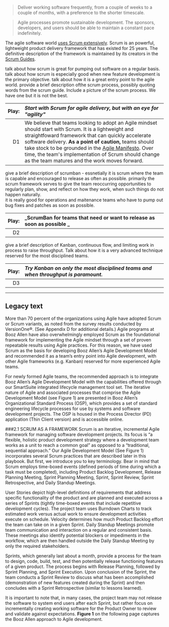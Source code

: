> Deliver working software frequently, from a couple of weeks to a couple of months, with a preference to the shorter timescale.

> Agile processes promote sustainable development. The sponsors, developers, and users should be able to maintain a constant pace indefinitely.

The agile software world [uses Scrum extensively](http://stateofagile.versionone.com).
Scrum is an powerful, lightweight product delivery framework that has existed for 25 years.
The definitive description of the framework is maintained by its creators in the [Scrum Guides](http://www.scrumguides.org).

talk about how scrum is great for pumping out software on a regular basis.
talk about how scrum is especially good when new feature development is the primary objective.
talk about how it is a great entry point to the agile world.
provide a brief description ofthe scrum process, possibly quoting words from the scrum guide.
Include a picture of the scrum process.  We have one but it is not the best.

| Play: | _Start with Scrum for agile delivery, but with an eye for "agility"_ |
| ---:  | :---------------------------------------------------------- |
| D1    | We believe that teams looking to adopt an Agile mindset should start with Scrum. It is a lightweight and straightfoward framework that can quickly accelerate software delivery. **As a point of caution,** teams should take stock to be grounded in the [Agile Manifesto](http://agilemanifesto.org). Over time, the team's implementation of Scrum should change as the team matures and the work moves forward. |

give a brief description of scrumban - essnetially it is scrum where the team is capable and encouraged to release as often as possible.  primarily the scrum framework serves to give the team reoccurring opportunities to regularly plan, show, and reflect on how they work, when such things do not happen naturally.  
it is really good for operations and maitenance teams who have to pump out bug fixes and patches as soon as possible.

| Play: | _ScrumBan for teams that need or want to release as soon as possible _ |
| ---:  | :---------------------------------------------------------- |
| D2    |  |

give a brief description of Kanban, continuous flow, and limiting work in process to raise throughput.
Talk about how it is a very advanced technique reserved for the most disciplined teams.

| Play: | _Try Kanban on only the most disciplined teams and when **throughput** is paramount._ |
| ---:  | :---------------------------------------------------------- |
| D3    |  |




--------------
Legacy text
---------------

More than 70 percent of the organizations using Agile have adopted Scrum or Scrum variants, as noted from the survey results conducted by VersionOne®. (See Appendix D for additional details.) Agile programs at Booz Allen have also overwhelmingly employed Scrum as the foundational framework for implementing the Agile mindset through a set of proven repeatable results using Agile practices. For this reason, we have used Scrum as the basis for developing Booz Allen’s Agile Development Model and recommended it as a team’s entry point into Agile development, with other Agile frameworks (e.g. Kanban) reserved for more experienced Agile teams.

For newly formed Agile teams, the recommended approach is to integrate Booz Allen’s Agile Development Model with the capabilities offered through our SmartSuite integrated lifecycle management tool set. The iterative nature of Agile and associated processes that comprise the Agile Development Model (see Figure 1) are presented in Booz Allen’s Organizational Standard Process (OSP), which provides a set of standard engineering lifecycle processes for use by systems and software development projects. The OSP is housed in the Process Director (PD) application (Thin Client version) and is accessible online.


###2.1	SCRUM AS A FRAMEWORK
Scrum is an iterative, incremental Agile framework for managing software development projects. Its focus is “a flexible, holistic product development strategy where a development team works as a unit to reach a common goal” as opposed to a “traditional, sequential approach.”  Our Agile Development Model (See Figure 1) incorporates several Scrum practices that are described later in this playbook. But first, we introduce you to key terminology. Bear in mind that Scrum employs time-boxed events (defined periods of time during which a task must be completed), including Product Backlog Development, Release Planning Meeting, Sprint Planning Meeting, Sprint, Sprint Review, Sprint Retrospective, and Daily Standup Meetings.

User Stories depict high-level definitions of requirements that address specific functionality of the product and are planned and executed across a series of Sprints (tightly time-boxed events that include repetitive development cycles). The project team uses Burndown Charts to track estimated work versus actual work to ensure development activities execute on schedule. Velocity determines how much Product Backlog effort the team can take on in a given Sprint. Daily Standup Meetings promote team communication and interaction on a regular and consistent basis. These meetings also identify potential blockers or impediments in the workflow, which are then handled outside the Daily Standup Meeting by only the required stakeholders.

Sprints, which generally last about a month, provide a process for the team to design, code, build, test, and then potentially release functioning features of a given product. The process begins with Release Planning, followed by Sprint Planning, and Sprint Execution. Upon conclusion of the Sprint, the team conducts a Sprint Review to discuss what has been accomplished (demonstration of new features created during the Sprint) and then concludes with a Sprint Retrospective (similar to lessons learned).

It is important to note that, in many cases, the project team may not release the software to system end users after each Sprint, but rather focus on incrementally creating working software for the Product Owner to review and validate against expectations. **Figure 1** on the following page captures the Booz Allen approach to Agile development.